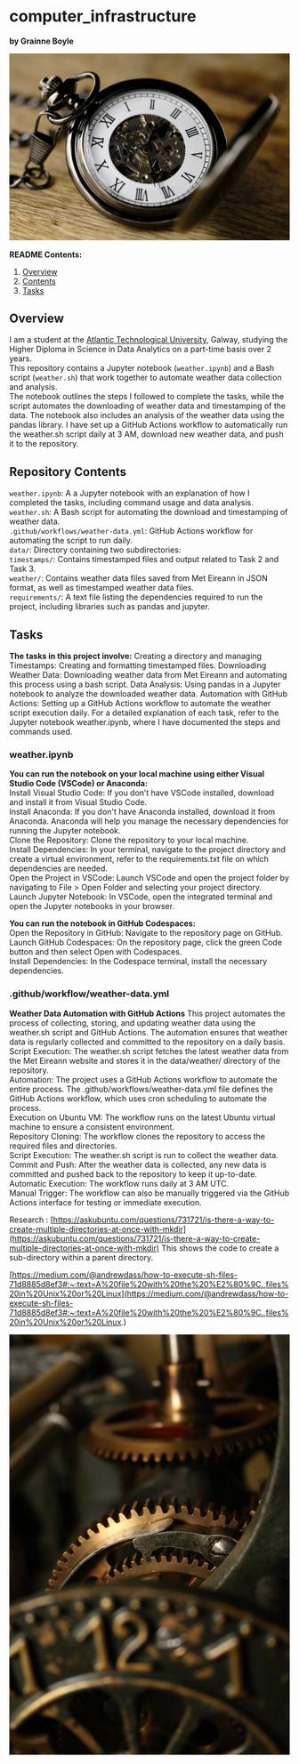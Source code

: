 # computer_infrastructure

**by Grainne Boyle**

![clockimage](img/watch.jpg)

**README Contents:**

1. [Overview](Overview)
2. [Contents](Repository-Contents)
3. [Tasks](Tasks)

## Overview

I am a student at the [Atlantic Technological University](https://www.atu.ie/), Galway, studying the Higher Diploma in Science in Data Analytics on a part-time basis over 2 years.  
This repository contains a Jupyter notebook (`weather.ipynb`) and a Bash script (`weather.sh`) that work together to automate weather data collection and analysis.  
The notebook outlines the steps I followed to complete the tasks, while the script automates the downloading of weather data and timestamping of the data. The notebook also includes an analysis of the weather data using the pandas library. I have set up a GitHub Actions workflow to automatically run the weather.sh script daily at 3 AM, download new weather data, and push it to the repository.

## Repository Contents
`weather.ipynb`: A a Jupyter notebook with an explanation of how I completed the tasks, including command usage and data analysis.  
`weather.sh`: A Bash script for automating the download and timestamping of weather data.  
`.github/workflows/weather-data.yml`: GitHub Actions workflow for automating the script to run daily.  
`data/`: Directory containing two subdirectories:  
`timestamps/`: Contains timestamped files and output related to Task 2 and Task 3.  
`weather/`: Contains weather data files saved from Met Eireann in JSON format, as well as timestamped weather data files.  
`requirements/`: A text file listing the dependencies required to run the project, including libraries such as pandas and jupyter.  

## Tasks 

**The tasks in this project involve:** 
Creating a directory and managing Timestamps: Creating and formatting timestamped files.
Downloading Weather Data: Downloading weather data from Met Eireann and automating this process using a bash script.
Data Analysis: Using pandas in a Jupyter notebook to analyze the downloaded weather data.
Automation with GitHub Actions: Setting up a GitHub Actions workflow to automate the weather script execution daily.
For a detailed explanation of each task, refer to the Jupyter notebook weather.ipynb, where I have documented the steps and commands used.

### weather.ipynb
**You can run the notebook on your local machine using either Visual Studio Code (VSCode) or Anaconda:**  
Install Visual Studio Code: If you don’t have VSCode installed, download and install it from Visual Studio Code.  
Install Anaconda: If you don't have Anaconda installed, download it from Anaconda. Anaconda will help you manage the necessary dependencies for running the Jupyter notebook.  
Clone the Repository: Clone the repository to your local machine.  
Install Dependencies: In your terminal, navigate to the project directory and create a virtual environment, refer to the requirements.txt file on which dependencies are needed.  
Open the Project in VSCode: Launch VSCode and open the project folder by navigating to File > Open Folder and selecting your project directory.  
Launch Jupyter Notebook: In VSCode, open the integrated terminal and open the Jupyter notebooks in your browser.  

**You can run the notebook in GitHub Codespaces:**  
Open the Repository in GitHub: Navigate to the repository page on GitHub.  
Launch GitHub Codespaces: On the repository page, click the green Code button and then select Open with Codespaces.  
Install Dependencies: In the Codespace terminal, install the necessary dependencies.  

### .github/workflow/weather-data.yml  
**Weather Data Automation with GitHub Actions**
This project automates the process of collecting, storing, and updating weather data using the weather.sh script and GitHub Actions. The automation ensures that weather data is regularly collected and committed to the repository on a daily basis.  
Script Execution: The weather.sh script fetches the latest weather data from the Met Eireann website and stores it in the data/weather/ directory of the repository.  
Automation: The project uses a GitHub Actions workflow to automate the entire process. The .github/workflows/weather-data.yml file defines the GitHub Actions workflow, which uses cron scheduling to automate the process.  
Execution on Ubuntu VM: The workflow runs on the latest Ubuntu virtual machine to ensure a consistent environment.  
Repository Cloning: The workflow clones the repository to access the required files and directories.  
Script Execution: The weather.sh script is run to collect the weather data.  
Commit and Push: After the weather data is collected, any new data is committed and pushed back to the repository to keep it up-to-date.  
Automatic Execution: The workflow runs daily at 3 AM UTC.  
Manual Trigger: The workflow can also be manually triggered via the GitHub Actions interface for testing or immediate execution.  



Research :
[https://askubuntu.com/questions/731721/is-there-a-way-to-create-multiple-directories-at-once-with-mkdir](https://askubuntu.com/questions/731721/is-there-a-way-to-create-multiple-directories-at-once-with-mkdir) This shows the code to create a sub-directory within a parent directory.

[https://medium.com/@andrewdass/how-to-execute-sh-files-71d8885d8ef3#:~:text=A%20file%20with%20the%20%E2%80%9C.,files%20in%20Unix%20or%20Linux](https://medium.com/@andrewdass/how-to-execute-sh-files-71d8885d8ef3#:~:text=A%20file%20with%20the%20%E2%80%9C.,files%20in%20Unix%20or%20Linux.)



![clock2image](img/clockwork.jpg)
